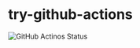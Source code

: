# try-github-actions

![GitHub Actinos Status](https://github.com/kobakazu0429/try-github-actions/workflows/CI/badge.svg)
